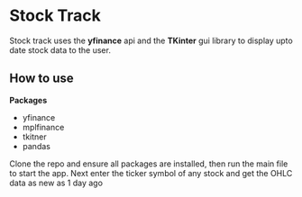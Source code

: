 # Stock Track

Stock track uses the **yfinance** api and the **TKinter** gui library to display upto date stock data to the user.

## How to use

**Packages**
- yfinance
- mplfinance
- tkitner
- pandas

Clone the repo and ensure all packages are installed, then run the main file to start the app. Next enter the ticker symbol of any stock and get the OHLC data as new as 1 day ago
